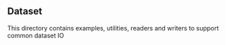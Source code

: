 ## Dataset ##

This directory contains examples, utilities, readers and writers to support
common dataset IO
